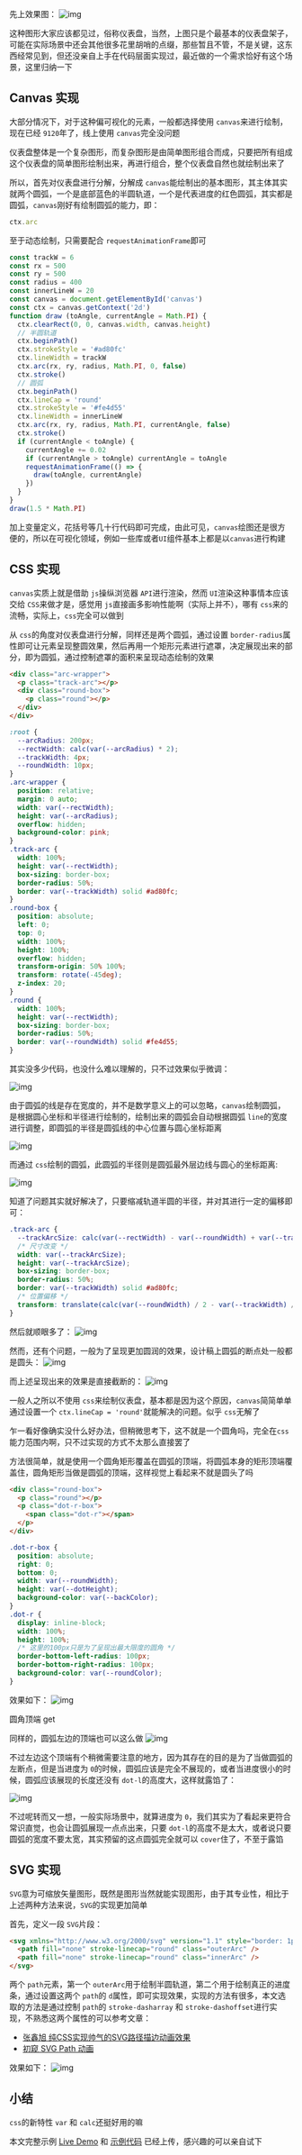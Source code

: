 先上效果图：
![img](1.gif)

这种图形大家应该都见过，俗称仪表盘，当然，上图只是个最基本的仪表盘架子，可能在实际场景中还会其他很多花里胡哨的点缀，那些暂且不管，不是关键，这东西经常见到，但还没亲自上手在代码层面实现过，最近做的一个需求恰好有这个场景，这里归纳一下

## Canvas 实现

大部分情况下，对于这种偏可视化的元素，一般都选择使用 `canvas`来进行绘制，现在已经 `9120`年了，线上使用 `canvas`完全没问题

仪表盘整体是一个复杂图形，而复杂图形是由简单图形组合而成，只要把所有组成这个仪表盘的简单图形绘制出来，再进行组合，整个仪表盘自然也就绘制出来了

所以，首先对仪表盘进行分解，分解成 `canvas`能绘制出的基本图形，其主体其实就两个圆弧，一个是底部蓝色的半圆轨道，一个是代表进度的红色圆弧，其实都是圆弧，`canvas`刚好有绘制圆弧的能力，即：
```js
ctx.arc
```

至于动态绘制，只需要配合 `requestAnimationFrame`即可

```js
const trackW = 6
const rx = 500
const ry = 500
const radius = 400
const innerLineW = 20
const canvas = document.getElementById('canvas')
const ctx = canvas.getContext('2d')
function draw (toAngle, currentAngle = Math.PI) {
  ctx.clearRect(0, 0, canvas.width, canvas.height)
  // 半圆轨道
  ctx.beginPath()
  ctx.strokeStyle = '#ad80fc'
  ctx.lineWidth = trackW
  ctx.arc(rx, ry, radius, Math.PI, 0, false)
  ctx.stroke()
  // 圆弧
  ctx.beginPath()
  ctx.lineCap = 'round'
  ctx.strokeStyle = '#fe4d55'
  ctx.lineWidth = innerLineW
  ctx.arc(rx, ry, radius, Math.PI, currentAngle, false)
  ctx.stroke()
  if (currentAngle < toAngle) {
    currentAngle += 0.02
    if (currentAngle > toAngle) currentAngle = toAngle
    requestAnimationFrame(() => {
      draw(toAngle, currentAngle)
    })
  }
}
draw(1.5 * Math.PI)
```

加上变量定义，花括号等几十行代码即可完成，由此可见，`canvas`绘图还是很方便的，所以在可视化领域，例如一些库或者`UI`组件基本上都是以`canvas`进行构建

## CSS 实现

`canvas`实质上就是借助 `js`操纵浏览器 `API`进行渲染，然而 `UI`渲染这种事情本应该交给 `CSS`来做才是，感觉用 `js`直接画多影响性能啊（实际上并不），哪有 `css`来的流畅，实际上，`css`完全可以做到

从 `css`的角度对仪表盘进行分解，同样还是两个圆弧，通过设置 `border-radius`属性即可让元素呈现整圆效果，然后再用一个矩形元素进行遮罩，决定展现出来的部分，即为圆弧，通过控制遮罩的面积来呈现动态绘制的效果

```html
<div class="arc-wrapper">
  <p class="track-arc"></p>
  <div class="round-box">
    <p class="round"></p>
  </div>
</div>
```

```css
:root {
  --arcRadius: 200px;
  --rectWidth: calc(var(--arcRadius) * 2);
  --trackWidth: 4px;
  --roundWidth: 10px;
}
.arc-wrapper {
  position: relative;
  margin: 0 auto;
  width: var(--rectWidth);
  height: var(--arcRadius);
  overflow: hidden;
  background-color: pink;
}
.track-arc {
  width: 100%;
  height: var(--rectWidth);
  box-sizing: border-box;
  border-radius: 50%;
  border: var(--trackWidth) solid #ad80fc;
}
.round-box {
  position: absolute;
  left: 0;
  top: 0;
  width: 100%;
  height: 100%;
  overflow: hidden;
  transform-origin: 50% 100%;
  transform: rotate(-45deg);
  z-index: 20;
}
.round {
  width: 100%;
  height: var(--rectWidth);
  box-sizing: border-box;
  border-radius: 50%;
  border: var(--roundWidth) solid #fe4d55;
}
```

其实没多少代码，也没什么难以理解的，只不过效果似乎微调：

![img](2.png)

由于圆弧的线是存在宽度的，并不是数学意义上的可以忽略，`canvas`绘制圆弧，是根据圆心坐标和半径进行绘制的，绘制出来的圆弧会自动根据圆弧 `line`的宽度进行调整，即圆弧的半径是圆弧线的中心位置与圆心坐标距离

![img](3.png)

而通过 `css`绘制的圆弧，此圆弧的半径则是圆弧最外层边线与圆心的坐标距离:

![img](4.png)

知道了问题其实就好解决了，只要缩减轨道半圆的半径，并对其进行一定的偏移即可：

```css
.track-arc {
  --trackArcSize: calc(var(--rectWidth) - var(--roundWidth) + var(--trackWidth));
  /* 尺寸改变 */
  width: var(--trackArcSize);
  height: var(--trackArcSize);
  box-sizing: border-box;
  border-radius: 50%;
  border: var(--trackWidth) solid #ad80fc;
  /* 位置偏移 */
  transform: translate(calc(var(--roundWidth) / 2 - var(--trackWidth) / 2), calc(var(--roundWidth) / 2 - var(--trackWidth) / 2));
}
```

然后就顺眼多了：
![img](5.png)

然而，还有个问题，一般为了呈现更加圆润的效果，设计稿上圆弧的断点处一般都是圆头：
![img](6.png)

而上述呈现出来的效果是直接截断的：
![img](7.png)

一般人之所以不使用 `css`来绘制仪表盘，基本都是因为这个原因，`canvas`简简单单通过设置一个 `ctx.lineCap = 'round'`就能解决的问题。似乎 `css`无解了

乍一看好像确实没什么好办法，但稍微思考下，这不就是一个圆角吗，完全在`css`能力范围内啊，只不过实现的方式不太那么直接罢了

方法很简单，就是使用一个圆角矩形覆盖在圆弧的顶端，将圆弧本身的矩形顶端覆盖住，圆角矩形当做是圆弧的顶端，这样视觉上看起来不就是圆头了吗

```html
<div class="round-box">
  <p class="round"></p>
  <p class="dot-r-box">
    <span class="dot-r"></span>
  </p>
</div>
```

```css
.dot-r-box {
  position: absolute;
  right: 0;
  bottom: 0;
  width: var(--roundWidth);
  height: var(--dotHeight);
  background-color: var(--backColor);
}
.dot-r {
  display: inline-block;
  width: 100%;
  height: 100%;
  /* 这里的100px只是为了呈现出最大限度的圆角 */
  border-bottom-left-radius: 100px;
  border-bottom-right-radius: 100px;
  background-color: var(--roundColor);
}
```
效果如下：
![img](8.png)

圆角顶端 get

同样的，圆弧左边的顶端也可以这么做
![img](9.png)

不过左边这个顶端有个稍微需要注意的地方，因为其存在的目的是为了当做圆弧的左断点，但是当进度为 `0`的时候，圆弧应该是完全不展现的，或者当进度很小的时候，圆弧应该展现的长度还没有 `dot-l`的高度大，这样就露馅了：

![img](11.png)

不过呢转而又一想，一般实际场景中，就算进度为 `0`，我们其实为了看起来更符合常识直觉，也会让圆弧展现一点点出来，只要 `dot-l`的高度不是太大，或者说只要圆弧的宽度不要太宽，其实预留的这点圆弧完全就可以 `cover`住了，不至于露馅

## SVG 实现

`SVG`意为可缩放矢量图形，既然是图形当然就能实现图形，由于其专业性，相比于上述两种方法来说，`SVG`的实现更加简单

首先，定义一段 `SVG`片段：
```html
<svg xmlns="http://www.w3.org/2000/svg" version="1.1" style="border: 1px solid red; width: 500px; height: 300px;">
  <path fill="none" stroke-linecap="round" class="outerArc" />
  <path fill="none" stroke-linecap="round" class="innerArc" />
</svg>
```
两个 `path`元素，第一个 `outerArc`用于绘制半圆轨道，第二个用于绘制真正的进度条，通过设置这两个 `path`的 `d`属性，即可实现效果，实现的方法有很多，本文选取的方法是通过控制  `path`的 `stroke-dasharray` 和 `stroke-dashoffset`进行实现，不熟悉这两个属性的可以参考文章：

- [张鑫旭 纯CSS实现帅气的SVG路径描边动画效果](https://www.zhangxinxu.com/wordpress/2014/04/animateion-line-drawing-svg-path-%E5%8A%A8%E7%94%BB-%E8%B7%AF%E5%BE%84/)
- [初窥 SVG Path 动画](https://www.imweb.io/topic/577932e9f525c4613e8b4012)

效果如下：
![img](7.gif)


## 小结

`css`的新特性 `var` 和 `calc`还挺好用的嘛

本文完整示例 [Live Demo]() 和 [示例代码]() 已经上传，感兴趣的可以亲自试下